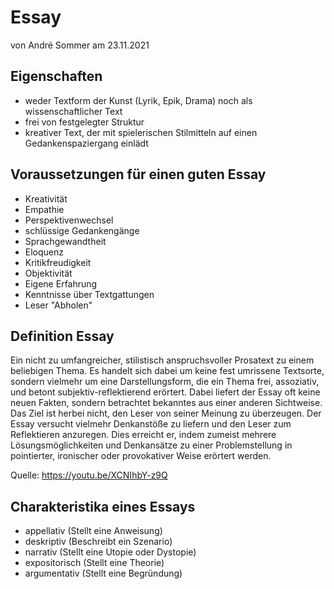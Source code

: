 # Essay
von André Sommer am 23.11.2021

## Eigenschaften
- weder Textform der Kunst (Lyrik, Epik, Drama) noch als wissenschaftlicher Text
- frei von festgelegter Struktur
- kreativer Text, der mit spielerischen Stilmitteln auf einen Gedankenspaziergang einlädt

## Voraussetzungen für einen guten Essay
- Kreativität
- Empathie
- Perspektivenwechsel
- schlüssige Gedankengänge
- Sprachgewandtheit
- Eloquenz
- Kritikfreudigkeit
- Objektivität
- Eigene Erfahrung
- Kenntnisse über Textgattungen
- Leser "Abholen"

## Definition Essay
Ein nicht zu umfangreicher, stilistisch anspruchsvoller Prosatext zu einem beliebigen Thema. Es handelt sich dabei um keine fest umrissene Textsorte, sondern vielmehr um eine Darstellungsform, die ein Thema frei, assoziativ, und betont subjektiv-reflektierend erörtert. Dabei liefert der Essay oft keine neuen Fakten, sondern betrachtet bekanntes aus einer anderen Sichtweise. Das Ziel ist herbei nicht, den Leser von seiner Meinung zu überzeugen. Der Essay versucht vielmehr Denkanstöße zu liefern und den Leser zum Reflektieren anzuregen. Dies erreicht er, indem zumeist mehrere Lösungsmöglichkeiten und Denkansätze zu einer Problemstellung in pointierter, ironischer oder provokativer Weise erörtert werden.

Quelle: https://youtu.be/XCNIhbY-z9Q

## Charakteristika eines Essays
- appellativ (Stellt eine Anweisung)
- deskriptiv (Beschreibt ein Szenario)
- narrativ (Stellt eine Utopie oder Dystopie)
- expositorisch (Stellt eine Theorie)
- argumentativ (Stellt eine Begründung)
